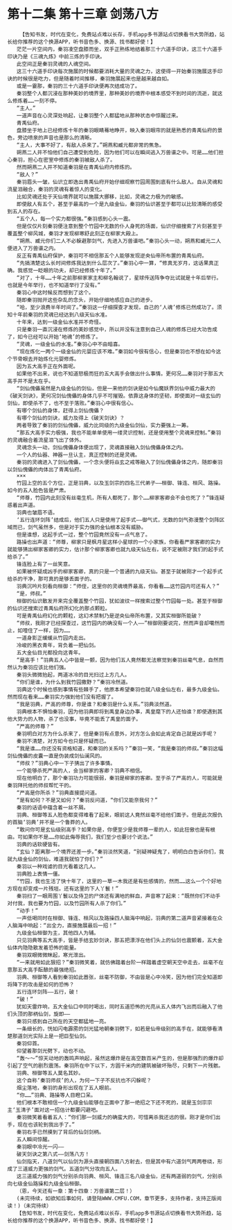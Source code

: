 # 第十二集 第十三章 剑荡八方
        【告知书友，时代在变化，免费站点难以长存，手机app多书源站点切换看书大势所趋，站长给你推荐的这个换源APP，听书音色多、换源、找书都好使！】
       茫茫一片空间内，秦羽凌空盘膝而坐，双手正熟练地结着那三十六道手印诀，这三十六道手印诀乃是《三魂九炼》中前三炼的手印诀。
       此空间正是秦羽灵魂的人魂空间。
       这三十六道手印诀每次施展的时候都要消耗大量的灵魂之力，这使得一开始秦羽施展这手印诀的时候很是吃力，但是随着时间推移，秦羽施展起来也是越来越自如。
       或是一霎那，秦羽的三十六道手印诀便再次结成功了。
       秦羽整个人都沉浸在那种美妙的境界里，那种美妙的境界中根本感受不到时间的流逝，就这么修炼着……一刻不停。
       “主人。”
       一道声音在心灵深处响起，让秦羽整个人都猛地从那种状态中惊醒过来。
       青禹仙府。
       盘膝坐于地上已经修炼十年的秦羽眼睛蓦地睁开，映入秦羽眼帘的就是熟悉的青禹仙府的景色，旁边喷泉的声音也是那么的清晰。
       “主人，大事不好了，有敌人杀来了。”朔燕和臧元都非常的焦急。
       朔燕二人并不怕他们自己遭受到危险，因为他们可以在瞬间逃入万兽谱之中。可是……他们担心秦羽，担心在密室中修炼的秦羽被敌人杀了。
       然而朔燕二人并不知道秦羽是在青禹仙府内修炼的。
       “敌人？”
       秦羽眉头一皱，仙识立即逸出青禹仙府开始仔细观察竹园周围到底有什么敌人。自从灵魂和流星泪融合，秦羽的灵魂有着惊人的变化。
       比如灵魂还处于天仙境界就可以施展大挪移，比如，灵魂之力极为的敏感。
       即使敌人有五个，甚至于最高的一个是九级金仙，秦羽的仙识甚至于都可以比较清晰的感受到五人的存在。
       “五个人，每一个实力都很强。”秦羽感到心头一震。
       但是仅仅片刻秦羽便注意到整个竹园中无数的仆人身死的场面，仙识仔细搜索了片刻甚至于覆盖整个柳风城，秦羽才发现柳寒舒此刻正在柳家大殿上。
       “朔燕、臧元你们二人不必躲避那剑气，先进入万兽谱吧。”秦羽心头一动，朔燕和臧元二人便进入了万兽谱之内。
       反正有青禹仙府保护，秦羽可不相信那五个人能够发现逆央仙帝所布置的青禹仙府。
       “先搞清楚这么长时间修炼我达到什么层次了。”秦羽心中一算，“修真无岁月，这话果真正确。我感觉一眨眼的功夫，却已经修炼十年了。”
       “对了，十年……十年之前那柳家家主和柳名翰说了，星球传送阵争夺比试就是十年后举行。也就是今年举行，也不知道举行了没有。”
       秦羽心中这时候反而想到了这个。
       随即秦羽抛开这些杂乱的念头，开始仔细地感应自己的进步。
       “哈，至少浪费半年时间了。”秦羽这一仔细探查才发现，自己的‘人魂’修炼已然成功了。须知十年前秦羽的灵魂已经达到八级天仙水准。
       十年来，达到一级金仙水准并不奇怪。
       只是秦羽一直沉浸在修炼的美妙感觉中，所以并没有注意到自己人魂的修炼已经大功告成了，如今已经可以开始‘地魂’的修炼了。
       “灵魂，一级金仙的水准。”秦羽心中不由暗喜。
       “现在炼化一两个一级金仙的元婴应该不难。”秦羽如今很有信心，但是秦羽也不想在如今这个节骨眼去开始炼化元婴修炼。
       因为五大高手正在外面呢。
       如果他不出来，说也不知道怒极而狂的五大高手会做出什么事情。更何况……秦羽对于那五大高手并不是太在乎。
       “剑仙傀儡虽然是九级金仙的剑仙，但是一来他的剑诀是如今仙魔妖界剑仙中威力最大的《破天剑诀》，更何况剑仙傀儡的身体几乎不可摧毁。依靠这身体的坚韧，即使面对一级玄仙的剑仙，即使杀不了，也不至于落败。”秦羽心中很有信心。
       有哪个剑仙的身体，赶得上剑仙傀儡？
       有哪个剑仙的剑诀，威力及得上《破天剑诀》？
       两者导致了秦羽的剑仙傀儡，威力比同级的九级金仙剑仙，实力要强上一筹。
       “那五大高手实力极强，我也不能单单使用一缕灵识控制，还是使用整个灵魂来控制。”秦羽的灵魂融合着流星泪飞出了体外。
       灵魂念头一动，剑仙傀儡身体便出现了，灵魂直接融入剑仙傀儡身体之内。
       一个人的仙器、神器一旦认主，真正控制的还是灵魂。
       秦羽的灵魂进入了剑仙傀儡，一个念头便将焱玄之戒等融入了剑仙傀儡身体之内，随即秦羽以剑仙傀儡的肉体出了青禹仙府。
       ×××
       竹园上空的五个方位，正是羽典，以及玉剑宗的四名三代弟子——桓御、锋连、桓风、路操。如今的五人脸色皆是严肃。
       “师尊，竹园内此刻没有丝毫生机，所有人都死了，那个……柳家客卿会不会也死了？”锋连疑惑着出声道。
       羽典也皱眉不语。
       ‘五行连环剑阵’结成后，他们五人只是使用了起手式——御气式，无数的剑气弥漫整个剑阵区域而已，剑气虽然多，但是对于实力强的金仙根本没有威胁。
       但是谁想，这起手式一过，整个竹园竟然没有一点气息了。
       路操也出声道：“师尊，柳家只是枫月星这样小星球的一个小家族，你看看严家客卿的实力就能够猜出柳家客卿的实力，估计那个柳家客卿也就九级天仙左右，说不定被刚才我们的起手式给杀了。”
       锋连脸上有了一丝笑意。
       如果被怀疑成凶手的柳家客卿，真的只是一个普通的九级天仙。甚至于就被刚才一个起手式给杀的干净，那可真的是够丢面子的。
       羽典沉吟片刻看向桓御：“师侄，这里你的灵魂境界最高，你看看……这竹园内可还有人？”
       “是，师叔。”
       桓御的仙识散发开来完全覆盖整个竹园，犹如波纹一样搜索过整个竹园每一处。甚至于桓御的仙识还搜索过青禹仙府所幻化的那点颗粒。
       可是青禹仙府幻化的颗粒，这幻术禁制乃是逆央仙帝所布置，又其实桓御所能破？
       “师叔，我刚才已经探查过，这竹园内的确没有一个人——”桓御刚要说完，然而声音却噶然而止，如噎住了一样，因为……
       一道身影正缓缓从竹园内走出。
       冷峻的黑衣青年，背负着一把仙剑。
       五大金仙目光都投向这青年。
       “是高手！”羽典五人心中皆是一颤，因为他们五人竟然都无法察觉到秦羽丝毫气息，自然而然认为秦羽应该比他们强。
       秦羽头微微抬起，两道冰冷的目光扫过上方几人。
       “你们是谁，为什么到我竹园撒野？”秦羽冷然道。
       羽典这个时候也感到事情有些棘手了，他原本希望秦羽也就八级金仙左右，最多九级金仙。然而现在看来……秦羽实力强到他们没有把握了。
       “我是羽典，严高的师尊，你是谁？和秦羽是什么关系。”羽典淡然道。
       羽典根本不惧怕秦羽，因为他羽典即将到禹皇身边办事，禹皇麾下的人还怕谁？即使遇到其他大势力的人物，杀了也没事，毕竟不能丢了禹皇的面子。
       “严高的师尊？”
       秦羽明白对方为什么杀来了，但是秦羽有点意外，对方怎么会如此肯定自己就是凶手呢？
       秦羽不清楚，对方如今也只是怀疑而已。
       “我是谁……你还没有资格知道，和秦羽的关系吗？”秦羽一笑，“我是秦羽的师叔。”秦羽这幅剑仙傀儡的皮囊一直是伪装成剑仙澜风的。
       “师叔？”羽典心中一下子猜出了许多事情。
       一个能够杀死严高的人，会当柳家的客卿？羽典不相信。
       现在他明白了，那个秦羽功力可能很弱，秦羽是柳家的客卿。至于杀了严高的人，可能就是秦羽拜托他的师叔帮忙干的。
       “严高是你所杀？”羽典直接提问道。
       “是有如何？不是又如何？”秦羽反问道，“你们又能奈我何？”
       秦羽的话语中蕴含着一丝不屑。
       羽典、桓御等五人脸色都变得难看了起来，眼前这人竟然丝毫不给他们面子。但是此次报仇的首脑‘羽典’并不是一个鲁莽的人。
       “敢问你可是玄仙级别高手？如果你是，你便至少是我师尊一辈的人，如此狂傲也是有根由。可如果你不是……你如此侮辱我们，我们至少也要讨个说法。”
       羽典的话软硬皆有。
       “玄仙？距离那一个境界还差一步。”秦羽淡然笑道，“别疑神疑鬼了，明明白白告诉你们，我就九级金仙的剑仙，难道我就怕了你们？”
       秦羽以一种戏谑的目光看着这几人。
       羽典脸上表情一僵。
       “竹园，我也生活了快十年了，这里的一草一木我还是有些感情的，然而……这么一个个好地方现在却变成一片残垣。还有这里的下人丫鬟！”
       秦羽扫了一眼周围丫鬟以及侍卫的尸体还有满地的鲜血，声音寒了起来：“既然你们不动手对付我，我也要为竹园，以及竹园所有人杀了你们。”
       “动手！”
       一声低喝同时在桓御、锋连、桓风以及路操四人脑海中响起，羽典的第二道声音紧接着在众人脑海中响起：“出全力，直接施展最后一招！”
       九级金仙桓御为主，其他四人为辅。
       只见羽典等五大高手，皆是手结玄妙剑诀，那五把漂浮在他们头上的仙剑也震颤着，五大金仙体内隐隐散发着恐怖的能量。
       秦羽双眼微微眯起，寒光泄出。
       “一来就用如此狠招？”秦羽微笑着，就仿佛踏着台阶一样踏着虚空朝天空中走去，丝毫不在意那五大高手酝酿的最强绝招。
       羽典、桓御等人看到秦羽如此嚣张，丝毫不防御，不由皆是心中冷笑，因为他们完全知道即将降下的攻击是如何的恐怖？
       五行连环剑阵——五行，破！
       “破！”
       犹如天雷炸响，五大金仙口中同时喝出，同时五道恐怖的光亮从五人体内飞出而后融入了他们头顶的那柄仙剑，旋即——
       秦羽只感到自己所在的天空都猛地一亮。
       一条细长的，恍如闪电霹雳的剑光猛地朝秦羽劈下，如若是仙帝级别的高手在，就能够看清楚那道剑光实际上是一把巨型仙剑。
       秦羽仰首。
       仰望着那剑光劈下，动也不动。
       “轰～～”惊天动地的轰鸣声响起，虽然这爆炸是在高空数百米产生的，但是那强烈的爆炸却引起了空气的剧烈震荡。秦羽所在中下以下，方圆千米内的建筑被破坏殆尽，只剩下一片残骸。
       羽典、桓御等五人莫名其妙。
       这个自称‘秦羽师叔’的人，为何一下子不反抗也不闪躲呢？
       烟尘落地，秦羽的身形出现在了五人眼前。
       “你……”羽典、路操等人目瞪口呆。
       他们根本不敢相信一个九级金仙能够在正面中了那一绝招之下还不死的，就是玉剑宗宗主‘玉清子’面对这一招估计都要闪避吧。
       秦羽微笑着看着五人：“你们那一剑威力的确蛮大的，可惜离杀我还远的很。刚才是你们出手，现在也该轮到我出手了。”
       秦羽右手已然摸到了背后的仙剑剑柄。
       五人瞬间惊醒。
       秦羽眼中冷光一闪——
       破天剑诀之第八式——剑荡八方！
       仙剑指天，八道剑气以仙剑为源头直接朝四面八方射去，但是其中有六道剑气两两卷绕，形成了三道威力更强的剑气。五道剑气分攻向五人。
       这三道威力强的剑气分别杀向羽典、桓风、锋连三名八级金仙，还有两道弱的剑气，分别杀向七级金仙路操和九级金仙桓御。
       （恩，今天还有一章：第十四章：万兽谱第二层！）
       (未完待续，如欲知后事如何，请登陆WWW.CMFU.COM，章节更多，支持作者，支持正版阅读！)（未完待续）
       【告知书友，时代在变化，免费站点难以长存，手机app多书源站点切换看书大势所趋，站长给你推荐的这个换源APP，听书音色多、换源、找书都好使！】